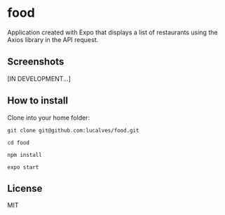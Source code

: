 # food

Application created with Expo that displays a list of restaurants using the Axios library in the API request.

## Screenshots

[IN DEVELOPMENT...]

##  How to install

Clone into your home folder:

```
git clone git@github.com:lucalves/food.git

cd food

npm install

expo start
```

## License

MIT

